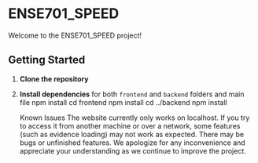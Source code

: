 # ENSE701_SPEED

Welcome to the ENSE701_SPEED project!

## Getting Started

1. **Clone the repository**
2. **Install dependencies** for both `frontend` and `backend` folders and main file
   npm install
   cd frontend
   npm install
   cd ../backend
   npm install

   Known Issues
The website currently only works on localhost.
If you try to access it from another machine or over a network, some features (such as evidence loading) may not work as expected.
There may be bugs or unfinished features.
We apologize for any inconvenience and appreciate your understanding as we continue to improve the project.